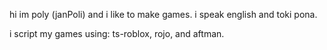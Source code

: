 hi im poly (janPoli) and i like to make games.
i speak english and toki pona.

i script my games using: ts-roblox, rojo, and aftman.
